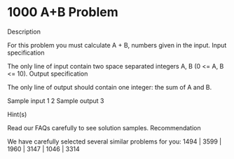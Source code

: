 # 1000 A+B Problem

Description

For this problem you must calculate A + B, numbers given in the input.
Input specification

The only line of input contain two space separated integers A, B (0 <= A, B <= 10).
Output specification

The only line of output should contain one integer: the sum of A and B.

Sample input
1 2
Sample output
3

Hint(s)

Read our FAQs carefully to see solution samples. 
Recommendation

We have carefully selected several similar problems for you: 1494 | 3599 | 1960 | 3147 | 1046 | 3314